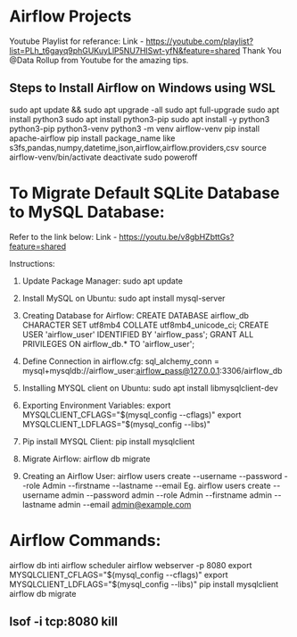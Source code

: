 # Airflow Projects
Youtube Playlist for referance:
Link - https://youtube.com/playlist?list=PLh_t6gayq9phGUKuyLlP5NU7HISwt-yfN&feature=shared
Thank You @Data Rollup from Youtube for the amazing tips.

<h2>Steps to Install Airflow on Windows using WSL</h2>

sudo apt update && sudo apt upgrade -all
sudo apt full-upgrade
sudo apt install python3
sudo apt install python3-pip
sudo apt install -y python3 python3-pip python3-venv
python3 -m venv airflow-venv
pip install apache-airflow
pip install package_name like s3fs,pandas,numpy,datetime,json,airflow,airflow.providers,csv
source airflow-venv/bin/activate
deactivate
sudo poweroff 

# To Migrate Default SQLite Database to MySQL Database:
Refer to the link below:
Link - https://youtu.be/v8gbHZbttGs?feature=shared

Instructions:
1) Update Package Manager: 
sudo apt update

2) Install MySQL on Ubuntu: 
sudo apt install mysql-server

3) Creating Database for Airflow:
CREATE DATABASE airflow_db CHARACTER SET utf8mb4 COLLATE utf8mb4_unicode_ci;
CREATE USER 'airflow_user' IDENTIFIED BY 'airflow_pass';
GRANT ALL PRIVILEGES ON airflow_db.* TO 'airflow_user';

4) Define Connection in airflow.cfg:
sql_alchemy_conn = mysql+mysqldb://airflow_user:airflow_pass@127.0.0.1:3306/airflow_db

5) Installing MYSQL client on Ubuntu:
sudo apt install libmysqlclient-dev

6) Exporting Environment Variables:
export MYSQLCLIENT_CFLAGS="$(mysql_config --cflags)"
export MYSQLCLIENT_LDFLAGS="$(mysql_config --libs)"

7) Pip install MYSQL Client:
pip install mysqlclient

8) Migrate Airflow:
airflow db migrate

9) Creating an Airflow User:
airflow users create --username <Username> --password <Password> --role Admin --firstname <FirsName> --lastname <LastName> --email <Email>
Eg. airflow users create --username admin --password admin --role Admin --firstname admin --lastname admin --email admin@example.com

# Airflow Commands:
airflow db inti
airflow scheduler
airflow webserver -p 8080
export MYSQLCLIENT_CFLAGS="$(mysql_config --cflags)"
export MYSQLCLIENT_LDFLAGS="$(mysql_config --libs)"
pip install mysqlclient
airflow db migrate

lsof -i tcp:8080
kill
--------------------------------------------------------------------------


